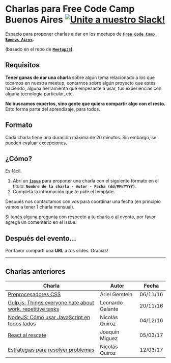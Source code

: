 # Charlas para Free Code Camp Buenos Aires [![Unite a nuestro Slack!](https://freecodecampba.herokuapp.com/badge.svg)](http://freecodecampba.org/chat)

Espacio para proponer charlas a dar en los meetups de **[`Free Code Camp Buenos Aires`](https://www.freecodecampba.org)**.

(basado en el repo de **[`MeetupJS`](https://github.com/meetupjs-ar/charlas/))**.


## Requisitos

**Tener ganas de dar una charla** sobre algún tema relacionado a los que tocamos en nuestra meetup, contarnos sobre algún proyecto que estés haciendo, alguna herramienta que empezaste a usar, tus experiencias con alguna tecnología particular, etc.

**No buscamos expertos, sino gente que quiera compartir algo con el resto.** Esto forma parte del aprendizaje, para todos.

## Formato

Cada charla tiene una duración máxima de 20 minutos. Sin embargo, se pueden evaluar excepciones.

## ¿Cómo?

Es fácil. 

1. Abrí un **[`issue`](https://github.com/FreeCodeCampBA/lightning-talks/)** para proponer una charla con el siguiente formato en el título: 
**`Nombre de la charla - Autor - Fecha (dd/MM/YYYY)`**.
2. Completá la información que te pide el template.

Después nos contactamos con vos para coordinar una fecha (en principio vamos a tener 1 charla mensual).

Si tenés alguna pregunta con respecto a tu charla o al evento, por favor agregá un comentario en el issue.

## Después del evento...

Por favor compartí una **URL** a tus slides. Gracias!

---

## Charlas anteriores

| Charla                                                                  | Autor         | Fecha |
| -------------                                                           | ------------- | ----- |
| <a href="https://goo.gl/3NaQMx" target="_blank">Preprocesadores CSS</a> | Ariel Gerstein | 06/11/16 |
| <a href="https://goo.gl/38mJub" target="_blank">Gulp.js: Things everyone hate about work, repetitive tasks </a> | Leonardo Galante       | 20/11/16 |
| <a href="https://goo.gl/oKugww" target="_blank">NodeJS: Cómo usar JavaScript en todos lados</a> | Nicolás Quiroz | 04/12/16 |
| <a href="https://goo.gl/kZiBUf" target="_blank">React al rescate</a> | Joaquín Miguez | 05/03/17 |
| <a href="https://goo.gl/CKedSY" target="_blank">Estrategias para resolver problemas</a> | Nicolás Quiroz | 12/03/17 |
